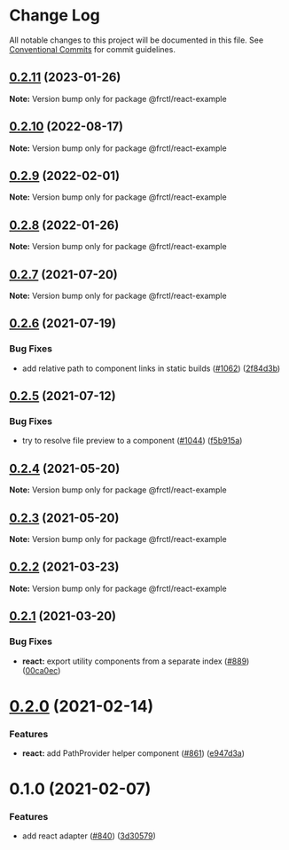 # Change Log

All notable changes to this project will be documented in this file.
See [Conventional Commits](https://conventionalcommits.org) for commit guidelines.

## [0.2.11](https://github.com/frctl/fractal/compare/@frctl/react-example@0.2.10...@frctl/react-example@0.2.11) (2023-01-26)

**Note:** Version bump only for package @frctl/react-example

## [0.2.10](https://github.com/frctl/fractal/compare/@frctl/react-example@0.2.9...@frctl/react-example@0.2.10) (2022-08-17)

**Note:** Version bump only for package @frctl/react-example

## [0.2.9](https://github.com/frctl/fractal/compare/@frctl/react-example@0.2.8...@frctl/react-example@0.2.9) (2022-02-01)

**Note:** Version bump only for package @frctl/react-example

## [0.2.8](https://github.com/frctl/fractal/compare/@frctl/react-example@0.2.7...@frctl/react-example@0.2.8) (2022-01-26)

**Note:** Version bump only for package @frctl/react-example

## [0.2.7](https://github.com/frctl/fractal/compare/@frctl/react-example@0.2.6...@frctl/react-example@0.2.7) (2021-07-20)

**Note:** Version bump only for package @frctl/react-example

## [0.2.6](https://github.com/frctl/fractal/compare/@frctl/react-example@0.2.5...@frctl/react-example@0.2.6) (2021-07-19)

### Bug Fixes

-   add relative path to component links in static builds ([#1062](https://github.com/frctl/fractal/issues/1062)) ([2f84d3b](https://github.com/frctl/fractal/commit/2f84d3b84498c238d28c2ca1021daf89aff879be))

## [0.2.5](https://github.com/frctl/fractal/compare/@frctl/react-example@0.2.4...@frctl/react-example@0.2.5) (2021-07-12)

### Bug Fixes

-   try to resolve file preview to a component ([#1044](https://github.com/frctl/fractal/issues/1044)) ([f5b915a](https://github.com/frctl/fractal/commit/f5b915a927cbd3261d81609ad8360781c677bb35))

## [0.2.4](https://github.com/frctl/fractal/compare/@frctl/react-example@0.2.3...@frctl/react-example@0.2.4) (2021-05-20)

**Note:** Version bump only for package @frctl/react-example

## [0.2.3](https://github.com/frctl/fractal/compare/@frctl/react-example@0.2.2...@frctl/react-example@0.2.3) (2021-05-20)

**Note:** Version bump only for package @frctl/react-example

## [0.2.2](https://github.com/frctl/fractal/compare/@frctl/react-example@0.2.1...@frctl/react-example@0.2.2) (2021-03-23)

**Note:** Version bump only for package @frctl/react-example

## [0.2.1](https://github.com/frctl/fractal/compare/@frctl/react-example@0.2.0...@frctl/react-example@0.2.1) (2021-03-20)

### Bug Fixes

-   **react:** export utility components from a separate index ([#889](https://github.com/frctl/fractal/issues/889)) ([00ca0ec](https://github.com/frctl/fractal/commit/00ca0ec5b4bfe3570c7b3c818f29d17cdde74dd9))

# [0.2.0](https://github.com/frctl/fractal/compare/@frctl/react-example@0.1.0...@frctl/react-example@0.2.0) (2021-02-14)

### Features

-   **react:** add PathProvider helper component ([#861](https://github.com/frctl/fractal/issues/861)) ([e947d3a](https://github.com/frctl/fractal/commit/e947d3a030e5d1dcfdd94013d6ee2278ed7ea93c))

# 0.1.0 (2021-02-07)

### Features

-   add react adapter ([#840](https://github.com/frctl/fractal/issues/840)) ([3d30579](https://github.com/frctl/fractal/commit/3d30579c99c14872420d43d834f04bcb7f36fb94))
